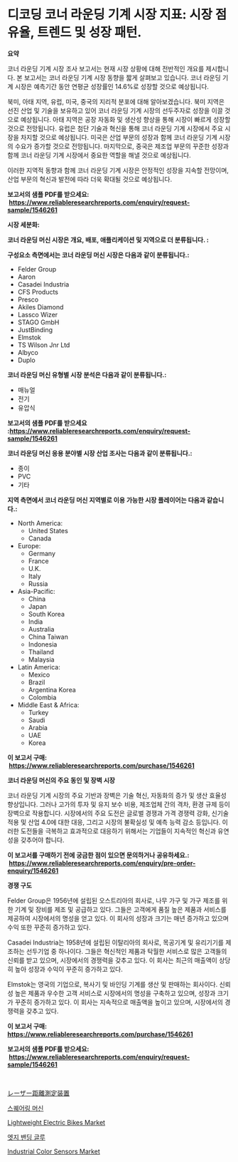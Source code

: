 <p><h1>디코딩 코너 라운딩 기계 시장 지표: 시장 점유율, 트렌드 및 성장 패턴.</h1></p><p><strong>요약</strong></p>
<p><p>코너 라운딩 기계 시장 조사 보고서는 현재 시장 상황에 대해 전반적인 개요를 제시합니다. 본 보고서는 코너 라운딩 기계 시장 동향을 짧게 살펴보고 있습니다. 코너 라운딩 기계 시장은 예측기간 동안 연평균 성장률인 14.6%로 성장할 것으로 예상됩니다.</p><p>북미, 아태 지역, 유럽, 미국, 중국의 지리적 분포에 대해 알아보겠습니다. 북미 지역은 선진 산업 및 기술을 보유하고 있어 코너 라운딩 기계 시장의 선두주자로 성장을 이끌 것으로 예상됩니다. 아태 지역은 공장 자동화 및 생산성 향상을 통해 시장이 빠르게 성장할 것으로 전망됩니다. 유럽은 첨단 기술과 혁신을 통해 코너 라운딩 기계 시장에서 주요 시장을 차지할 것으로 예상됩니다. 미국은 산업 부문의 성장과 함께 코너 라운딩 기계 시장의 수요가 증가할 것으로 전망됩니다. 마지막으로, 중국은 제조업 부문의 꾸준한 성장과 함께 코너 라운딩 기계 시장에서 중요한 역할을 해낼 것으로 예상됩니다.</p><p>이러한 지역적 동향과 함께 코너 라운딩 기계 시장은 안정적인 성장을 지속할 전망이며, 산업 부문의 혁신과 발전에 따라 더욱 확대될 것으로 예상됩니다.</p></p>
<p><strong>보고서의 샘플 PDF를 받으세요: &nbsp;<a href="https://www.reliableresearchreports.com/enquiry/request-sample/1546261">https://www.reliableresearchreports.com/enquiry/request-sample/1546261</a></strong></p>
<p><strong>시장 세분화:</strong></p>
<p><strong> 코너 라운딩 머신 시장은 개요, 배포, 애플리케이션 및 지역으로 더 분류됩니다. :</strong></p>
<p><strong>구성요소 측면에서는 코너 라운딩 머신 시장은 다음과 같이 분류됩니다.:</strong></p>
<p><ul><li>Felder Group</li><li>Aaron</li><li>Casadei Industria</li><li>CFS Products</li><li>Presco</li><li>Akiles Diamond</li><li>Lassco Wizer</li><li>STAGO GmbH</li><li>JustBinding</li><li>Elmstok</li><li>TS Wilson Jnr Ltd</li><li>Albyco</li><li>Duplo</li></ul></p>
<p><strong> 코너 라운딩 머신 유형별 시장 분석은 다음과 같이 분류됩니다.:</strong></p>
<p><ul><li>매뉴얼</li><li>전기</li><li>유압식</li></ul></p>
<p><strong>보고서의 샘플 PDF를 받으세요 :<a href="https://www.reliableresearchreports.com/enquiry/request-sample/1546261">https://www.reliableresearchreports.com/enquiry/request-sample/1546261</a></strong></p>
<p><strong> 코너 라운딩 머신 응용 분야별 시장 산업 조사는 다음과 같이 분류됩니다.:</strong></p>
<p><ul><li>종이</li><li>PVC</li><li>기타</li></ul></p>
<p><strong>지역 측면에서 코너 라운딩 머신 지역별로 이용 가능한 시장 플레이어는 다음과 같습니다.:</strong></p>
<p><ul>
    <li>
        North America:
        <ul>
            <li>United States</li>
            <li>Canada</li>
        </ul>
    </li>
    <li>
        Europe:
        <ul>
            <li>Germany</li>
            <li>France</li>
            <li>U.K.</li>
            <li>Italy</li>
            <li>Russia</li>
        </ul>
    </li>
    <li>
        Asia-Pacific:
        <ul>
            <li>China</li>
            <li>Japan</li>
            <li>South Korea</li>
            <li>India</li>
            <li>Australia</li>
            <li>China Taiwan</li>
            <li>Indonesia</li>
            <li>Thailand</li>
            <li>Malaysia</li>
        </ul>
    </li>
    <li>
        Latin America:
        <ul>
            <li>Mexico</li>
            <li>Brazil</li>
            <li>Argentina Korea</li>
            <li>Colombia</li>
        </ul>
    </li>
    <li>
        Middle East & Africa:
        <ul>
            <li>Turkey</li>
            <li>Saudi</li>
            <li>Arabia</li>
            <li>UAE</li>
            <li>Korea</li>
        </ul>
    </li>
    </ul></p>
<p><strong>이 보고서 구매: &nbsp;<a href="https://www.reliableresearchreports.com/purchase/1546261">https://www.reliableresearchreports.com/purchase/1546261</a></strong></p>
<p><strong>코너 라운딩 머신의 주요 동인 및 장벽 시장</strong></p>
<p><p>코너 라운딩 기계 시장의 주요 기반과 장벽은 기술 혁신, 자동화의 증가 및 생산 효율성 향상입니다. 그러나 고가의 투자 및 유지 보수 비용, 제조업체 간의 격차, 환경 규제 등이 장벽으로 작용합니다. 시장에서의 주요 도전은 글로벌 경쟁과 가격 경쟁력 강화, 신기술 적용 및 산업 4.0에 대한 대응, 그리고 시장의 불확실성 및 예측 능력 감소 등입니다. 이러한 도전들을 극복하고 효과적으로 대응하기 위해서는 기업들이 지속적인 혁신과 유연성을 갖추어야 합니다.</p></p>
<p><strong>이 보고서를 구매하기 전에 궁금한 점이 있으면 문의하거나 공유하세요.: &nbsp;<a href="https://www.reliableresearchreports.com/enquiry/pre-order-enquiry/1546261">https://www.reliableresearchreports.com/enquiry/pre-order-enquiry/1546261</a></strong></p>
<p><strong>경쟁 구도</strong></p>
<p><p>Felder Group은 1956년에 설립된 오스트리아의 회사로, 나무 가구 및 가구 제조를 위한 기계 및 장비를 제조 및 공급하고 있다. 그들은 고객에게 품질 높은 제품과 서비스를 제공하여 시장에서의 명성을 얻고 있다. 이 회사의 성장과 크기는 매년 증가하고 있으며 수익 또한 꾸준히 증가하고 있다.</p><p>Casadei Industria는 1958년에 설립된 이탈리아의 회사로, 목공기계 및 유리기기를 제조하는 선두기업 중 하나이다. 그들은 혁신적인 제품과 탁월한 서비스로 많은 고객들의 신뢰를 받고 있으며, 시장에서의 경쟁력을 갖추고 있다. 이 회사는 최근의 매출액이 상당히 높아 성장과 수익이 꾸준히 증가하고 있다.</p><p>Elmstok는 영국의 기업으로, 복사기 및 바인딩 기계를 생산 및 판매하는 회사이다. 신뢰성 높은 제품과 우수한 고객 서비스로 시장에서의 명성을 구축하고 있으며, 성장과 크기가 꾸준히 증가하고 있다. 이 회사는 지속적으로 매출액을 높이고 있으며, 시장에서의 경쟁력을 갖추고 있다.</p></p>
<p><strong>이 보고서 구매: &nbsp; <a href="https://www.reliableresearchreports.com/purchase/1546261">https://www.reliableresearchreports.com/purchase/1546261</a></strong></p>
<p><strong>보고서의 샘플 PDF를 받으세요: &nbsp;<a href="https://www.reliableresearchreports.com/enquiry/request-sample/1546261">https://www.reliableresearchreports.com/enquiry/request-sample/1546261</a></strong><strong></strong></p>
<p>&nbsp;</p>
<p><p><a href="https://github.com/EmoryYundt1935/Market-Research-Report-List-1/blob/main/339609914233.md">レーザー距離測定装置</a></p><p><a href="https://github.com/fernandotryO5lson96765/Market-Research-Report-List-1/blob/main/213049813338.md">스퀘어링 머신</a></p><p><a href="https://issuu.com/reportprime-2/docs/lightweight-electric-bikes-market-size-2030.pptx">Lightweight Electric Bikes Market</a></p><p><a href="https://github.com/CliftonFisher9067/Market-Research-Report-List-1/blob/main/743621313337.md">엣지 밴딩 글루</a></p><p><a href="https://github.com/dx0328/Market-Research-Report-List-2/blob/main/industrial-color-sensors-market.md">Industrial Color Sensors Market</a></p></p>